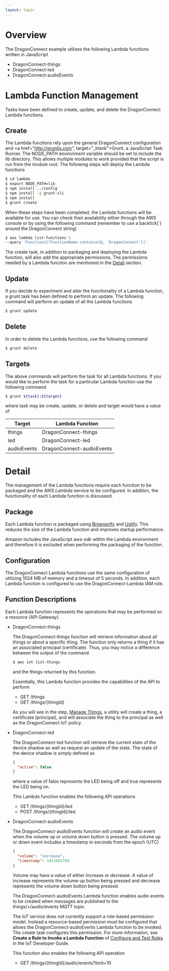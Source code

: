 ```yaml
---
layout: topic
---
```

# Overview

The DragonConnect example utilizes the
following Lambda functions written in JavaScript

* DragonConnect-things
* DragonConnect-led
* DragonConnect-audioEvents

# Lambda Function Management

Tasks have been defined to create, update, and delete the
DragonConnect Lambda functions.

## Create

The Lambda functions rely upon the general
DragonConnect configuration and
<a href="http://gruntjs.com", target="_blank">Grunt</a>,
a JavaScript Task Runner.  The NODE_PATH environment variable should be
set to include the lib directory. This allows multiple modules to work
provided that the script is run from the module root. The following steps
will deploy the Lambda functions

```sh
$ cd lambda
$ export NODE_PATH=lib
$ npm install ../config
$ npm install -g grunt-cli
$ npm install
$ grunt create
```

When these steps have been completed, the Lambda functions will be
available for use.  You can check their availability either through the
AWS console or by using the following command (remember to use a backtick(`)
around the DragonConnect string)

```sh
$ aws lambda list-functions \
--query 'Functions[?FunctionName.contains(@, `DragonConnect`)]'
```

The create task, in addition to packaging and deploying the Lambda function,
will also add the appropriate permissions.  The permissions needed by a
Lambda function are mentioned in the [Detail](#detail) section.

## Update

If you decide to experiment and alter the functionality of a Lambda function,
a grunt task has been defined to perform an update.  The following command
will perform an update of all the Lambda functions

```sh
$ grunt update
```

## Delete

In order to delete the Lambda functions, use the following command

```sh
$ grunt delete
```

## Targets

The above commands will perform the task for all Lambda functions.  If you
would like to perform the task for a particular Lambda function use the
following command

```sh
$ grunt ${task}:${target}
```

where task may be create, update, or delete and target would have a value of

Target | Lambda Function
-------|----------------
things | DragonConnect-things
led  | DragonConnect-led
audioEvents | DragonConnect-audioEvents

# Detail

The management of the Lambda functions require each function to be packaged
and the AWS _Lambda_ service to be configured.  In addition, the functionality
of each Lambda function is discussed.

## Package

Each Lambda function is packaged using
<a href="http://browserify.org" target="_blank">Browserify</a> and
<a href="https://github.com/mishoo/UglifyJS2" target="_blank">Uglify</a>.
This reduces the size of the Lambda function and improves startup performance.

Amazon includes the JavaScript aws-sdk within the Lambda environment and
therefore it is excluded when performing the packaging of the function.

## Configuration

The DragonConnect Lambda functions use the
same configuration of utilizing 1024 MB of memory and a timeout of 5 seconds.
In addition, each Lambda function is configured to use the DragonConnect-Lambda
IAM role.

## Function Descriptions

Each Lambda function represents the operations that may be performed on a
resource (API Gateway).

* DragonConnect-things

    The DragonConnect-things function will retrieve information about
    all things or about a specific thing.  The function only returns
    a thing if it has an associated principal (certificate).  Thus,
    you may notice a difference between the output of the command

    ```sh
    $ aws iot list-things
    ```

    and the things returned by this function.

    Essentially, this Lambda function provides the capabilities of the API
    to perform

    * GET /things
    * GET /things/{thingId}

    As you will see in the step, [Manage Things](./things.html),
    a utility will create a thing, a certificate (principal), and will
    associate the thing to the principal as well as the DragonConnect IoT
    policy.

* DragonConnect-led

    The DragonConnect-led function will retrieve the current state of the
    device shadow as well as request an update of the state.  The state
    of the device shadow is simply defined as

    ```json
    {
      "active": false
    }
    ```

    where a value of false represents the LED being off and true represents
    the LED being on.

    This Lambda function enables the following API operations

    * GET /things/{thingId}/led
    * POST /things/{thingId}/led

* DragonConnect-audioEvents

    The DragonConnect-audioEvents function will create an audio event when
    the volume up or volume down button is pressed.  The volume up or down
    event includes a timestamp in seconds from the epoch (UTC)

    ```json
    {
      "volume": "increase",
      "timestamp": 1451685789
    }
    ```

    Volume may have a value of either increase or decrease.  A value of
    increase represents the volume up button being pressed and decrease
    represents the volume down button being pressed.

    The DragonConnect-audioEvents Lambda function enables audio events to
    be created when messages are published to the things/+/audio/events
    MQTT topic.

    The _IoT_ service does not currently support a role-based
    permission model.  Instead a resource-based permission must be configured
    that allows the DragonConnect-audioEvents Lambda function to be invoked.
    The create task configures this permission.  For more information,
    see **Create a Rule to Invoke a Lambda Function**
    of <a href="http://docs.aws.amazon.com/iot/latest/developerguide/config-and-test-rules.html"
    target="_blank">Configure and Test Rules</a> in the IoT Developer Guide.

    This function also enables the following API operation

    * GET /things/{thingId}/audio/events?limit=10
